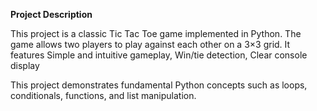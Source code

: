 **Project Description**

This project is a classic Tic Tac Toe game implemented in Python.
The game allows two players to play against each other on a 3×3 grid. It features Simple and intuitive gameplay, Win/tie detection, Clear console display

This project demonstrates fundamental Python concepts such as loops, conditionals, functions, and list manipulation.

